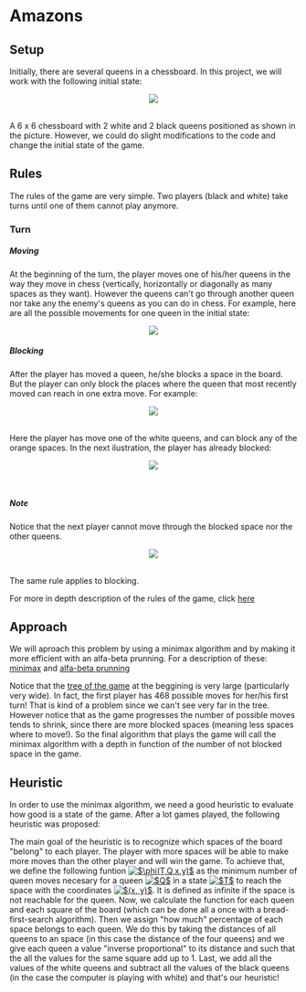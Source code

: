 # Amazons
## Setup
Initially, there are several queens in a chessboard. In this project, we will work with the following initial state:
<br>
<p align="center">
<img align = "center" src="https://raw.githubusercontent.com/pgmpablo157321/Amazons/master/initial.png">
</p>
<br>
A 6 x 6 chessboard with 2 white and 2 black queens positioned as shown in the picture. However, we could do slight modifications to the code and change the initial state of the game.

## Rules

The rules of the game are very simple. Two players (black and white) take turns until one of them cannot play anymore.
### Turn
##### Moving
At the beginning of the turn, the player moves one of his/her queens in the way they move in chess (vertically, horizontally or diagonally as many spaces as they want). However the queens can't go through another queen nor take any the enemy's queens as you can do in chess. For example, here are all the possible movements for one queen in the initial state:
<br>
<p align="center">
<img align = "center" src="https://raw.githubusercontent.com/pgmpablo157321/Amazons/master/move.png">
</p>



##### Blocking
After the player has moved a queen, he/she blocks a space in the board. But the player can only block the places where the queen that most recently moved can reach in one extra move. For example:
<br>
<p align="center">
<img align = "center" src="https://github.com/pgmpablo157321/Amazons/blob/master/block_options.png?raw=true">
</p>
<br>
Here the player has move one of the white queens, and can block any of the orange spaces.
In the next ilustration, the player has already blocked:
<br>
<p align="center">
<img align = "center" src="https://github.com/pgmpablo157321/Amazons/blob/master/block.png?raw=true">
</p>
<br>

##### Note
Notice that the next player cannot move through the blocked space nor the other queens.
<br>
<p align="center">
<img align = "center" src="https://github.com/pgmpablo157321/Amazons/blob/master/nextMove.png?raw=true">
</p>
<br>
The same rule applies to blocking.

For more in depth description of the rules of the game, click [here](https://en.wikipedia.org/wiki/Game_of_the_Amazons)

## Approach
We will aproach this problem by using a minimax algorithm and by making it more efficient with an alfa-beta prunning. For a description of these: [minimax](https://en.wikipedia.org/wiki/Minimax) and [alfa-beta prunning](https://en.wikipedia.org/wiki/Alpha%E2%80%93beta_pruning)

Notice that the [tree of the game](https://en.wikipedia.org/wiki/Game_tree) at the beggining is very large (particularly very wide). In fact, the first player has 468 possible moves for her/his first turn! That is kind of a problem since we can't see very far in the tree. However notice that as the game progresses the number of possible moves tends to shrink, since there are more blocked spaces (meaning less spaces where to move!). So the final algorithm that plays the game will call the minimax algorithm with a depth in function of the number of not blocked space in the game.

## Heuristic
In order to use the minimax algorithm, we need a good heuristic to evaluate how good is a state of the game. After a lot games played, the following heuristic was proposed:

The main goal of the heuristic is to recognize which spaces of the board "belong" to each player. The player with more spaces will be able to make more moves than the other player and will win the game. To achieve that, we define the following funtion <a href="https://www.codecogs.com/eqnedit.php?latex=$\phi(T,Q,x,y)$" target="_blank"><img src="https://latex.codecogs.com/svg.latex?$\phi(T,Q,x,y)$" title="$\phi(T,Q,x,y)$" /></a> as the minimum number of queen moves necesary for a queen <a href="https://www.codecogs.com/eqnedit.php?latex=$Q$" target="_blank"><img src="https://latex.codecogs.com/svg.latex?$Q$" title="$Q$" /></a> in a state <a href="https://www.codecogs.com/eqnedit.php?latex=$T$" target="_blank"><img src="https://latex.codecogs.com/svg.latex?$T$" title="$T$" /></a> to reach the space with the coordinates <a href="https://www.codecogs.com/eqnedit.php?latex=$(x,&space;y)$" target="_blank"><img src="https://latex.codecogs.com/svg.latex?$(x,&space;y)$" title="$(x, y)$" /></a>. It is defined as infinite if the space is not reachable for the queen.
Now, we calculate the function for each queen and each square of the board (which can be done all a once with a bread-first-search algorithm). Then we assign "how much" percentage of each space belongs to each queen. We do this by taking the distances of all queens to an space (in this case the distance of the four queens) and we give each queen a value "inverse proportional" to its distance and such that the all the values for the same square add up to 1.
Last, we add all the values of the white queens and subtract all the values of the black queens (in the case the computer is playing with white) and that's our heuristic!
